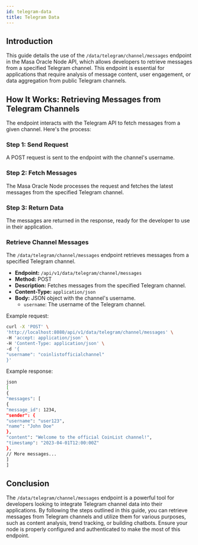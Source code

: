 ```yaml
---
id: telegram-data
title: Telegram Data
---
```


## Introduction

This guide details the use of the `/data/telegram/channel/messages` endpoint in the Masa Oracle Node API, which allows developers to retrieve messages from a specified Telegram channel. This endpoint is essential for applications that require analysis of message content, user engagement, or data aggregation from public Telegram channels.

## How It Works: Retrieving Messages from Telegram Channels

The endpoint interacts with the Telegram API to fetch messages from a given channel. Here's the process:

### Step 1: Send Request

A POST request is sent to the endpoint with the channel's username.

### Step 2: Fetch Messages

The Masa Oracle Node processes the request and fetches the latest messages from the specified Telegram channel.

### Step 3: Return Data

The messages are returned in the response, ready for the developer to use in their application.

### Retrieve Channel Messages

The `/data/telegram/channel/messages` endpoint retrieves messages from a specified Telegram channel.

- **Endpoint:** `/api/v1/data/telegram/channel/messages`
- **Method:** POST
- **Description:** Fetches messages from the specified Telegram channel.
- **Content-Type:** `application/json`
- **Body:** JSON object with the channel's username.
  - `username`: The username of the Telegram channel.

Example request:

```bash
curl -X 'POST' \
'http://localhost:8080/api/v1/data/telegram/channel/messages' \
-H 'accept: application/json' \
-H 'Content-Type: application/json' \
-d '{
"username": "coinlistofficialchannel"
}'
```

Example response:

```bash
json
[
{
"messages": [
{
"message_id": 1234,
"sender": {
"username": "user123",
"name": "John Doe"
},
"content": "Welcome to the official CoinList channel!",
"timestamp": "2023-04-01T12:00:00Z"
},
// More messages...
]
]
```

## Conclusion

The `/data/telegram/channel/messages` endpoint is a powerful tool for developers looking to integrate Telegram channel data into their applications. By following the steps outlined in this guide, you can retrieve messages from Telegram channels and utilize them for various purposes, such as content analysis, trend tracking, or building chatbots. Ensure your node is properly configured and authenticated to make the most of this endpoint.
